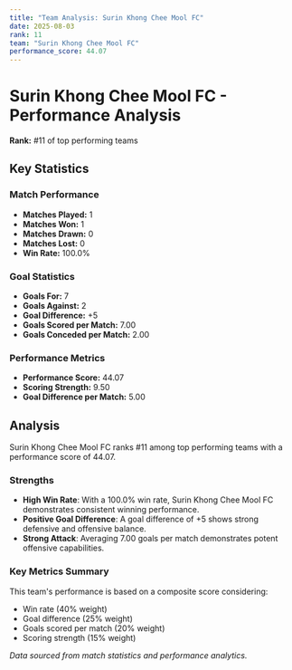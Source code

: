 ```yaml
---
title: "Team Analysis: Surin Khong Chee Mool FC"
date: 2025-08-03
rank: 11
team: "Surin Khong Chee Mool FC"
performance_score: 44.07
---
```


# Surin Khong Chee Mool FC - Performance Analysis

**Rank:** #11 of top performing teams

## Key Statistics

### Match Performance
- **Matches Played:** 1
- **Matches Won:** 1
- **Matches Drawn:** 0
- **Matches Lost:** 0
- **Win Rate:** 100.0%

### Goal Statistics
- **Goals For:** 7
- **Goals Against:** 2
- **Goal Difference:** +5
- **Goals Scored per Match:** 7.00
- **Goals Conceded per Match:** 2.00

### Performance Metrics
- **Performance Score:** 44.07
- **Scoring Strength:** 9.50
- **Goal Difference per Match:** 5.00

## Analysis

Surin Khong Chee Mool FC ranks #11 among top performing teams with a performance score of 44.07.

### Strengths
- **High Win Rate**: With a 100.0% win rate, Surin Khong Chee Mool FC demonstrates consistent winning performance.
- **Positive Goal Difference**: A goal difference of +5 shows strong defensive and offensive balance.
- **Strong Attack**: Averaging 7.00 goals per match demonstrates potent offensive capabilities.

### Key Metrics Summary

This team's performance is based on a composite score considering:
- Win rate (40% weight)
- Goal difference (25% weight) 
- Goals scored per match (20% weight)
- Scoring strength (15% weight)

*Data sourced from match statistics and performance analytics.*
